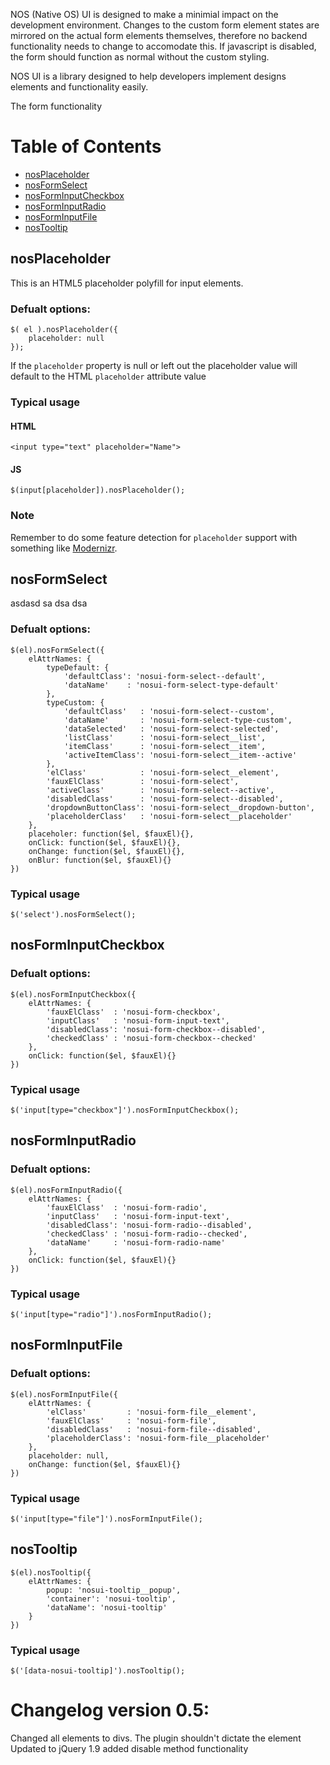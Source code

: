 NOS (Native OS) UI is designed to make a minimial impact on the development environment. Changes to the custom form element states are mirrored on the actual form elements themselves, therefore no backend functionality needs to change to accomodate this. If javascript is disabled, the form should function as normal without the custom styling.

NOS UI is a library designed to help developers implement designs elements and functionality easily.

The form functionality

# Table of Contents
* [nosPlaceholder](#nosPlaceholder)
* [nosFormSelect](#nosFormSelect)
* [nosFormInputCheckbox](#nosFormInputCheckbox)
* [nosFormInputRadio](#nosFormInputRadio)
* [nosFormInputFile](#nosFormInputFile)
* [nosTooltip](#nosTooltip)

## <a id="nosPlaceholder"></a> nosPlaceholder
This is an HTML5 placeholder polyfill for input elements.

### Defualt options:
	$( el ).nosPlaceholder({
		placeholder: null
	});

If the `placeholder` property is null or left out the placeholder value will default to the HTML `placeholder` attribute value
### Typical usage
#### HTML
	<input type="text" placeholder="Name">

#### JS
	$(input[placeholder]).nosPlaceholder();

### Note
Remember to do some feature detection for `placeholder` support with something like [Modernizr](https://github.com/Modernizr/Modernizr).

## <a id="nosFormSelect"></a> nosFormSelect
asdasd sa dsa dsa

### Defualt options:
	$(el).nosFormSelect({
		elAttrNames: {
			typeDefault: {
				'defaultClass': 'nosui-form-select--default',
				'dataName'    : 'nosui-form-select-type-default'
			},
			typeCustom: {
				'defaultClass'   : 'nosui-form-select--custom',
				'dataName'       : 'nosui-form-select-type-custom',
				'dataSelected'   : 'nosui-form-select-selected',
				'listClass'      : 'nosui-form-select__list',
				'itemClass'      : 'nosui-form-select__item',
				'activeItemClass': 'nosui-form-select__item--active'
			},
			'elClass'            : 'nosui-form-select__element',
			'fauxElClass'        : 'nosui-form-select',
			'activeClass'        : 'nosui-form-select--active',
			'disabledClass'      : 'nosui-form-select--disabled',
			'dropdownButtonClass': 'nosui-form-select__dropdown-button',
			'placeholderClass'   : 'nosui-form-select__placeholder'
		},
		placeholer: function($el, $fauxEl){},
		onClick: function($el, $fauxEl){},
		onChange: function($el, $fauxEl){},
		onBlur: function($el, $fauxEl){}
	})

### Typical usage
	$('select').nosFormSelect();

## <a id="nosFormInputCheckbox"></a> nosFormInputCheckbox
### Defualt options:
	$(el).nosFormInputCheckbox({
		elAttrNames: {
			'fauxElClass'  : 'nosui-form-checkbox',
			'inputClass'   : 'nosui-form-input-text',
			'disabledClass': 'nosui-form-checkbox--disabled',
			'checkedClass' : 'nosui-form-checkbox--checked'
		},
		onClick: function($el, $fauxEl){}
	})

### Typical usage
	$('input[type="checkbox"]').nosFormInputCheckbox();

## <a id="nosFormInputRadio"></a> nosFormInputRadio
### Defualt options:
	$(el).nosFormInputRadio({
		elAttrNames: {
			'fauxElClass'  : 'nosui-form-radio',
			'inputClass'   : 'nosui-form-input-text',
			'disabledClass': 'nosui-form-radio--disabled',
			'checkedClass' : 'nosui-form-radio--checked',
			'dataName'     : 'nosui-form-radio-name'
		},
		onClick: function($el, $fauxEl){}
	})

### Typical usage
	$('input[type="radio"]').nosFormInputRadio();

## <a id="nosFormInputFile"></a> nosFormInputFile
### Defualt options:
	$(el).nosFormInputFile({
		elAttrNames: {
			'elClass'         : 'nosui-form-file__element',
			'fauxElClass'     : 'nosui-form-file',
			'disabledClass'   : 'nosui-form-file--disabled',
			'placeholderClass': 'nosui-form-file__placeholder'
		},
		placeholder: null,
		onChange: function($el, $fauxEl){}
	})

### Typical usage
	$('input[type="file"]').nosFormInputFile();

## <a id="nosTooltip"></a> nosTooltip
	$(el).nosTooltip({
		elAttrNames: {
			popup: 'nosui-tooltip__popup',
			'container': 'nosui-tooltip',
			'dataName': 'nosui-tooltip'
		}
	})

### Typical usage
	$('[data-nosui-tooltip]').nosTooltip();

# Changelog version 0.5:
Changed all elements to divs. The plugin shouldn't dictate the element
Updated to jQuery 1.9
added disable method functionality